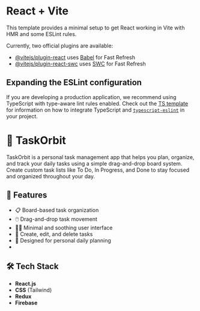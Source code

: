 
# React + Vite

This template provides a minimal setup to get React working in Vite with HMR and some ESLint rules.

Currently, two official plugins are available:

- [@vitejs/plugin-react](https://github.com/vitejs/vite-plugin-react/blob/main/packages/plugin-react) uses [Babel](https://babeljs.io/) for Fast Refresh
- [@vitejs/plugin-react-swc](https://github.com/vitejs/vite-plugin-react/blob/main/packages/plugin-react-swc) uses [SWC](https://swc.rs/) for Fast Refresh

## Expanding the ESLint configuration

If you are developing a production application, we recommend using TypeScript with type-aware lint rules enabled. Check out the [TS template](https://github.com/vitejs/vite/tree/main/packages/create-vite/template-react-ts) for information on how to integrate TypeScript and [`typescript-eslint`](https://typescript-eslint.io) in your project.

# 🚀 TaskOrbit
TaskOrbit is a personal task management app that helps you plan, organize, and track your daily tasks using a simple drag-and-drop board system. Create custom task lists like To Do, In Progress, and Done to stay focused and organized throughout your day.

## 🌟 Features

- 📋 Board-based task organization  
- 🖱️ Drag-and-drop task movement  
- 🧘‍♀️ Minimal and soothing user interface  
- 📝 Create, edit, and delete tasks  
- 📆 Designed for personal daily planning
- 

## 🛠 Tech Stack

- **React.js**  
- **CSS** (Tailwind) 
- **Redux**
- **Firebase**
